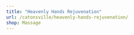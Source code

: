 ```yaml
---
title: "Heavenly Hands Rejuvenation"
url: /catonsville/heavenly-hands-rejuvenation/
shop: Massage
---
```


